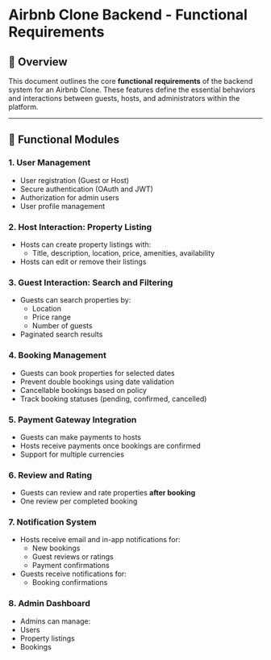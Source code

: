 # Airbnb Clone Backend - Functional Requirements

## 📌 Overview

This document outlines the core **functional requirements** of the backend system for an Airbnb Clone. These features define the essential behaviors and interactions between guests, hosts, and administrators within the platform.

---

## 🚀 Functional Modules

### 1. User Management
- User registration (Guest or Host)
- Secure authentication (OAuth and JWT)
- Authorization for admin users
- User profile management

### 2. Host Interaction: Property Listing
- Hosts can create property listings with:
  - Title, description, location, price, amenities, availability
- Hosts can edit or remove their listings

### 3. Guest Interaction: Search and Filtering
- Guests can search properties by:
  - Location
  - Price range
  - Number of guests
- Paginated search results

### 4. Booking Management
- Guests can book properties for selected dates
- Prevent double bookings using date validation
- Cancellable bookings based on policy
- Track booking statuses (pending, confirmed, cancelled)

### 5. Payment Gateway Integration
- Guests can make payments to hosts
- Hosts receive payments once bookings are confirmed
- Support for multiple currencies

### 6. Review and Rating
- Guests can review and rate properties **after booking**
- One review per completed booking

### 7. Notification System
- Hosts receive email and in-app notifications for:
  - New bookings
  - Guest reviews or ratings
  - Payment confirmations
- Guests receive notifications for:
  - Booking confirmations

### 8. Admin Dashboard
- Admins can manage:
- Users
- Property listings
- Bookings
